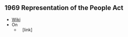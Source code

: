 ## 1969 Representation of the People Act
- [Wiki](https://en.wikipedia.org/wiki/Representation_of_the_People_Act_1969)
- On
    - ` ` [link]